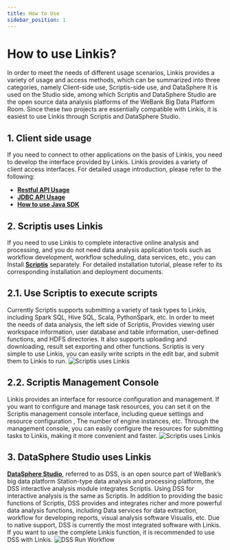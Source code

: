 ```yaml
---
title: How to Use
sidebar_position: 1
---
```


# How to use Linkis?

In order to meet the needs of different usage scenarios, Linkis provides a variety of usage and access methods, which can be summarized into three categories, namely Client-side use, Scriptis-side use, and DataSphere It is used on the Studio side, among which Scriptis and DataSphere Studio are the open source data analysis platforms of the WeBank Big Data Platform Room. Since these two projects are essentially compatible with Linkis, it is easiest to use Linkis through Scriptis and DataSphere Studio.

## 1. Client side usage

If you need to connect to other applications on the basis of Linkis, you need to develop the interface provided by Linkis. Linkis provides a variety of client access interfaces. For detailed usage introduction, please refer to the following:
- [**Restful API Usage**](api/linkis-task-operator.md)
- [**JDBC API Usage**](api/jdbc-api.md)
- [**How ​​to use Java SDK**](../user-guide/sdk-manual.md)

## 2. Scriptis uses Linkis

If you need to use Linkis to complete interactive online analysis and processing, and you do not need data analysis application tools such as workflow development, workflow scheduling, data services, etc., you can Install [**Scriptis**](https://github.com/WeBankFinTech/Scriptis) separately. For detailed installation tutorial, please refer to its corresponding installation and deployment documents.

## 2.1. Use Scriptis to execute scripts

Currently Scriptis supports submitting a variety of task types to Linkis, including Spark SQL, Hive SQL, Scala, PythonSpark, etc. In order to meet the needs of data analysis, the left side of Scriptis, Provides viewing user workspace information, user database and table information, user-defined functions, and HDFS directories. It also supports uploading and downloading, result set exporting and other functions. Scriptis is very simple to use Linkis, you can easily write scripts in the edit bar, and submit them to Linkis to run.
![Scriptis uses Linkis](/Images/manual/sparksql_run.png)

## 2.2. Scriptis Management Console

Linkis provides an interface for resource configuration and management. If you want to configure and manage task resources, you can set it on the Scriptis management console interface, including queue settings and resource configuration , The number of engine instances, etc. Through the management console, you can easily configure the resources for submitting tasks to Linkis, making it more convenient and faster.
![Scriptis uses Linkis](/Images/manual/queue_set.png)

## 3. DataSphere Studio uses Linkis

[**DataSphere Studio**](https://github.com/WeBankFinTech/DataSphereStudio), referred to as DSS, is an open source part of WeBank’s big data platform Station-type data analysis and processing platform, the DSS interactive analysis module integrates Scriptis. Using DSS for interactive analysis is the same as Scriptis. In addition to providing the basic functions of Scriptis, DSS provides and integrates richer and more powerful data analysis functions, including Data services for data extraction, workflow for developing reports, visual analysis software Visualis, etc. Due to native support, DSS is currently the most integrated software with Linkis. If you want to use the complete Linkis function, it is recommended to use DSS with Linkis.
![DSS Run Workflow](/Images/manual/workflow.png)